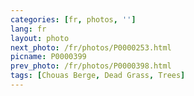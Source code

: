```yaml
---
categories: [fr, photos, '']
lang: fr
layout: photo
next_photo: /fr/photos/P0000253.html
picname: P0000399
prev_photo: /fr/photos/P0000398.html
tags: [Chouas Berge, Dead Grass, Trees]
---
```

